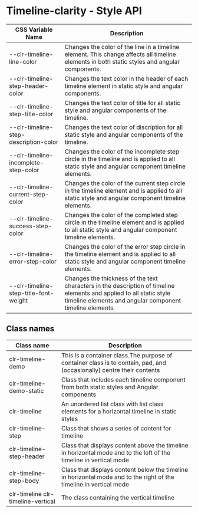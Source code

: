 # Timeline-clarity - Style API

| CSS Variable Name          | Description                                                        |
| -------------------------- | ------------------------------------------------------------------ |
| --clr-timeline-line-color | Changes the color of the line in a timeline element. This change affects all timeline elements in both static styles and angular components.
| --clr-timeline-step-header-color | Changes the text color in the header of each timeline element in static style and angular components.
| --clr-timeline-step-title-color | Changes the text color of title for all static style and angular components of the timeline.
| --clr-timeline-step-description-color | Changes the text color of discription for all static style and angular components of the timeline.
| --clr-timeline-incomplete-step-color | Changes the color of the incomplete step circle in the timeline and is applied to all static style and angular component timeline elements.
| --clr-timeline-current-step-color |  Changes the color of the current step circle in the timeline element and is applied to all static style and angular component timeline elements.
| --clr-timeline-success-step-color | Changes the color of the completed step circle in the timeline element and is applied to all static style and angular component timeline elements.
| --clr-timeline-error-step-color | Changes the color of the error step circle in the timeline element and is applied to all static style and angular component timeline elements.
| --clr-timeline-step-title-font-weight | Changes the thickness of the text characters in the description of timeline elements and applied to all static style timeline elements and angular component timeline elements.

## Class names

| Class name    | Description                              |
| ------------- | ---------------------------------------- |
| clr-timeline-demo | This is a container class.The purpose of container class is to contain, pad, and (occasionally) centre their contents |
| clr-timeline-demo-static | Class that includes each timeline component from both static styles and Angular components |
| clr-timeline | An unordered list class with list class elements for a horizontal timeline in static styles |
| clr-timeline-step | Class that shows a series of content for timeline |
| clr-timeline-step-header | Class that displays content above the timeline in horizontal mode and to the left of the timeline in vertical mode |
| clr-timeline-step-body | Class that displays content below the timeline in horizontal mode and to the right of the timeline in vertical mode |
| clr-timeline clr-timeline-vertical | The class containing the vertical timeline |















